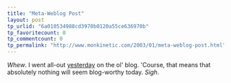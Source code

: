```yaml
---
title: "Meta-Weblog Post"
layout: post
tp_urlid: "6a010534988cd3970b0120a55ce636970b"
tp_favoritecount: 0
tp_commentcount: 0
tp_permalink: "http://www.monkinetic.com/2003/01/meta-weblog-post.html"
---
```

*Whew*. I went all-out <a href="http://www.redmonk.net/monkinetic/2003/01/15">yesterday</a> on the ol&#39; blog. &#39;Course, that means that absolutely nothing will seem blog-worthy today. *Sigh*.
